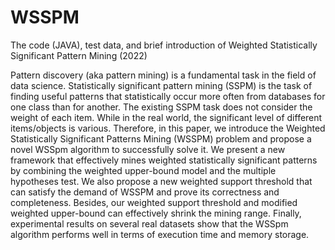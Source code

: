 # WSSPM
The code (JAVA), test data, and brief introduction of Weighted Statistically Significant Pattern Mining (2022)

Pattern discovery (aka pattern mining) is a fundamental task in the field of data science. Statistically significant pattern mining (SSPM) is the task of finding useful patterns that statistically occur more often from databases for one class than for another. The existing SSPM task does not consider the weight of each item. While in the real world, the significant level of different items/objects is various. Therefore, in this paper, we introduce the Weighted Statistically Significant Patterns Mining (WSSPM) problem and propose a novel WSSpm algorithm to successfully solve it. We present a new framework that effectively mines weighted statistically significant patterns by combining the weighted upper-bound model and the multiple hypotheses test. We also propose a new weighted support threshold that can satisfy the demand of WSSPM and prove its correctness and completeness. Besides, our weighted support threshold and modified weighted upper-bound can effectively shrink the mining range. Finally, experimental results on several real datasets show that the WSSpm algorithm performs well in terms of execution time and memory storage.
